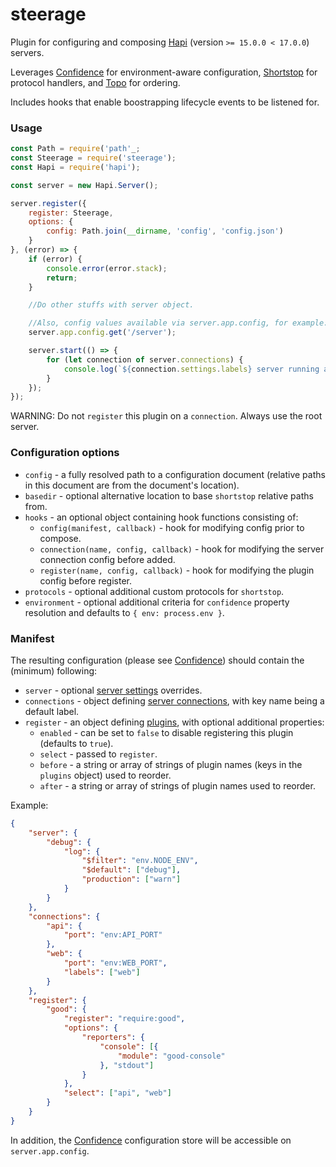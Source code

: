 # steerage

Plugin for configuring and composing [Hapi](http://hapijs.com) (version `>= 15.0.0 < 17.0.0`) servers.

Leverages [Confidence](https://github.com/hapijs/confidence) for environment-aware configuration, [Shortstop](https://github.com/krakenjs/shortstop) for protocol handlers, and [Topo](https://github.com/hapijs/topo) for ordering.

Includes hooks that enable boostrapping lifecycle events to be listened for.

### Usage

```javascript
const Path = require('path'_;
const Steerage = require('steerage');
const Hapi = require('hapi');

const server = new Hapi.Server();

server.register({
    register: Steerage,
    options: {
        config: Path.join(__dirname, 'config', 'config.json')
    }
}, (error) => {
    if (error) {
        console.error(error.stack);
        return;
    }

    //Do other stuffs with server object.

    //Also, config values available via server.app.config, for example:
    server.app.config.get('/server');

    server.start(() => {
        for (let connection of server.connections) {
            console.log(`${connection.settings.labels} server running at ${connection.info.uri}`)
        }
    });
});
```

WARNING: Do not `register` this plugin on a `connection`. Always use the root server.

### Configuration options

- `config` - a fully resolved path to a configuration document (relative paths in this document are from the document's location).
- `basedir` - optional alternative location to base `shortstop` relative paths from.
- `hooks` - an optional object containing hook functions consisting of:
    - `config(manifest, callback)` - hook for modifying config prior to compose.
    - `connection(name, config, callback)` - hook for modifying the server connection config before added.
    - `register(name, config, callback)` - hook for modifying the plugin config before register.
- `protocols` - optional additional custom protocols for `shortstop`.
- `environment` - optional additional criteria for `confidence` property resolution and defaults to `{ env: process.env }`.

### Manifest

The resulting configuration (please see [Confidence](https://github.com/hapijs/confidence)) should contain the (minimum) following:

- `server` - optional [server settings](https://hapijs.com/api#serversettings) overrides.
- `connections` - object defining [server connections](http://hapijs.com/api#serverconnectionoptions), with key name being a default label.
- `register` - an object defining [plugins](http://hapijs.com/api#plugins), with optional additional properties:
    - `enabled` - can be set to `false` to disable registering this plugin (defaults to `true`).
    - `select` - passed to `register`.
    - `before` - a string or array of strings of plugin names (keys in the `plugins` object) used to reorder.
    - `after` - a string or array of strings of plugin names used to reorder.

Example:

```json
{
    "server": {
        "debug": {
            "log": {
                "$filter": "env.NODE_ENV",
                "$default": ["debug"],
                "production": ["warn"]
            }
        }
    },
    "connections": {
        "api": {
            "port": "env:API_PORT"
        },
        "web": {
            "port": "env:WEB_PORT",
            "labels": ["web"]
        }
    },
    "register": {
        "good": {
            "register": "require:good",
            "options": {
                "reporters": {
                    "console": [{
                        "module": "good-console"
                    }, "stdout"]
                }
            },
            "select": ["api", "web"]
        }
    }
}
```

In addition, the [Confidence](https://github.com/hapijs/confidence) configuration store will be accessible on `server.app.config`.
